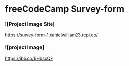 # freeCodeCamp Survey-form

### ![Project Image Site]
https://survey-form-1.danielwilliam23.repl.co/

### ![project Image]
https://ibb.co/6HbsxQ9
